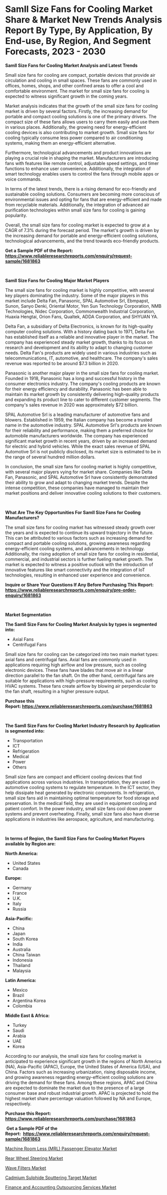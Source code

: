 <p><h1>Samll Size Fans for Cooling Market Share & Market New Trends Analysis Report By Type, By Application, By End-use, By Region, And Segment Forecasts, 2023 - 2030</h1></p><p><strong>Samll Size Fans for Cooling Market Analysis and Latest Trends</strong></p>
<p><p>Small size fans for cooling are compact, portable devices that provide air circulation and cooling in small spaces. These fans are commonly used in offices, homes, shops, and other confined areas to offer a cool and comfortable environment. The market for small size fans for cooling is expected to witness significant growth in the coming years.</p><p>Market analysis indicates that the growth of the small size fans for cooling market is driven by several factors. Firstly, the increasing demand for portable and compact cooling solutions is one of the primary drivers. The compact size of these fans allows users to carry them easily and use them in various places. Additionally, the growing need for energy-efficient cooling devices is also contributing to market growth. Small size fans for cooling typically consume less power compared to air conditioning systems, making them an energy-efficient alternative.</p><p>Furthermore, technological advancements and product innovations are playing a crucial role in shaping the market. Manufacturers are introducing fans with features like remote control, adjustable speed settings, and timer functions to enhance user convenience. Additionally, the integration of smart technology enables users to control the fans through mobile apps or voice commands.</p><p>In terms of the latest trends, there is a rising demand for eco-friendly and sustainable cooling solutions. Consumers are becoming more conscious of environmental issues and opting for fans that are energy-efficient and made from recyclable materials. Additionally, the integration of advanced air purification technologies within small size fans for cooling is gaining popularity.</p><p>Overall, the small size fans for cooling market is expected to grow at a CAGR of 7.3% during the forecast period. The market's growth is driven by the increasing demand for portable and energy-efficient cooling solutions, technological advancements, and the trend towards eco-friendly products.</p></p>
<p><strong>Get a Sample PDF of the Report:&nbsp; <a href="https://www.reliableresearchreports.com/enquiry/request-sample/1681863">https://www.reliableresearchreports.com/enquiry/request-sample/1681863</a></strong></p>
<p>&nbsp;</p>
<p><strong>Samll Size Fans for Cooling Major Market Players</strong></p>
<p><p>The small size fans for cooling market is highly competitive, with several key players dominating the industry. Some of the major players in this market include Delta Fan, Panasonic, SPAL Automotive Srl, Ebmpapst, Sunon, Sanyo Denki, Oriental Motor, Yen Sun Technology Corporation, NMB Technologies, Nidec Corporation, Commonwealth Industrial Corporation, Huaxia Hengtai, Orion Fans, Qualtek, ADDA Corporation, and SHYUAN YA.</p><p>Delta Fan, a subsidiary of Delta Electronics, is known for its high-quality computer cooling solutions. With a history dating back to 1971, Delta Fan has established itself as a reliable and innovative player in the market. The company has experienced steady market growth, thanks to its focus on research and development and its ability to adapt to changing customer needs. Delta Fan's products are widely used in various industries such as telecommunications, IT, automotive, and healthcare. The company's sales revenue was reported to be around $7.3 billion in 2020.</p><p>Panasonic is another major player in the small size fans for cooling market. Founded in 1918, Panasonic has a long and successful history in the consumer electronics industry. The company's cooling products are known for their energy efficiency and durability. Panasonic has been able to maintain its market growth by consistently delivering high-quality products and expanding its product line to cater to different customer segments. The company's sales revenue in 2020 was approximately $72 billion.</p><p>SPAL Automotive Srl is a leading manufacturer of automotive fans and blowers. Established in 1959, the Italian company has become a trusted name in the automotive industry. SPAL Automotive Srl's products are known for their reliability and performance, making them a preferred choice for automobile manufacturers worldwide. The company has experienced significant market growth in recent years, driven by an increased demand for electric and hybrid vehicles. While the exact sales revenue of SPAL Automotive Srl is not publicly disclosed, its market size is estimated to be in the range of several hundred million dollars.</p><p>In conclusion, the small size fans for cooling market is highly competitive, with several major players vying for market share. Companies like Delta Fan, Panasonic, and SPAL Automotive Srl have consistently demonstrated their ability to grow and adapt to changing market trends. Despite the intense competition, these companies have managed to maintain their market positions and deliver innovative cooling solutions to their customers.</p></p>
<p>&nbsp;</p>
<p><strong>What Are The Key Opportunities For Samll Size Fans for Cooling Manufacturers?</strong></p>
<p><p>The small size fans for cooling market has witnessed steady growth over the years and is expected to continue its upward trajectory in the future. This can be attributed to various factors such as increasing demand for compact and portable cooling solutions, growing awareness regarding energy-efficient cooling systems, and advancements in technology. Additionally, the rising adoption of small size fans for cooling in residential, commercial, and industrial sectors is further fueling market growth. The market is expected to witness a positive outlook with the introduction of innovative features like smart connectivity and the integration of IoT technologies, resulting in enhanced user experience and convenience.</p></p>
<p><strong>Inquire or Share Your Questions If Any Before Purchasing This Report: <a href="https://www.reliableresearchreports.com/enquiry/pre-order-enquiry/1681863">https://www.reliableresearchreports.com/enquiry/pre-order-enquiry/1681863</a></strong></p>
<p>&nbsp;</p>
<p><strong>Market Segmentation</strong></p>
<p><strong>The Samll Size Fans for Cooling Market Analysis by types is segmented into:</strong></p>
<p><ul><li>Axial Fans</li><li>Centrifugal Fans</li></ul></p>
<p><p>Small size fans for cooling can be categorized into two main market types: axial fans and centrifugal fans. Axial fans are commonly used in applications requiring high airflow and low pressure, such as cooling electronic devices. These fans have blades that move air in a linear direction parallel to the fan shaft. On the other hand, centrifugal fans are suitable for applications with high-pressure requirements, such as cooling HVAC systems. These fans create airflow by blowing air perpendicular to the fan shaft, resulting in a higher pressure output.</p></p>
<p><strong>Purchase this Report:&nbsp;<a href="https://www.reliableresearchreports.com/purchase/1681863">https://www.reliableresearchreports.com/purchase/1681863</a></strong></p>
<p>&nbsp;</p>
<p><strong>The Samll Size Fans for Cooling Market Industry Research by Application is segmented into:</strong></p>
<p><ul><li>Transportation</li><li>ICT</li><li>Refrigeration</li><li>Medical</li><li>Power</li><li>Others</li></ul></p>
<p><p>Small size fans are compact and efficient cooling devices that find applications across various industries. In transportation, they are used in automotive cooling systems to regulate temperature. In the ICT sector, they help dissipate heat generated by electronic components. In refrigeration, small size fans aid in maintaining optimal temperature for food storage and preservation. In the medical field, they are used in equipment cooling and patient comfort. In the power industry, small size fans cool down power systems and prevent overheating. Finally, small size fans also have diverse applications in industries like aerospace, agriculture, and manufacturing.</p></p>
<p>&nbsp;</p>
<p><strong>In terms of Region, the Samll Size Fans for Cooling Market Players available by Region are:</strong></p>
<p>
    <p> <strong> North America: </strong>
        <ul>
            <li>United States</li>
            <li>Canada</li>
        </ul>
        </p> 
    <p> <strong> Europe: </strong>
        <ul>
            <li>Germany</li>
            <li>France</li>
            <li>U.K.</li>
            <li>Italy</li>
            <li>Russia</li>
        </ul>
        </p> 
    <p> <strong> Asia-Pacific: </strong>
        <ul>
            <li>China</li>
            <li>Japan</li>
            <li>South Korea</li>
            <li>India</li>
            <li>Australia</li>
            <li>China Taiwan</li>
            <li>Indonesia</li>
            <li>Thailand</li>
            <li>Malaysia</li>
        </ul>
        </p> 
    <p> <strong> Latin America: </strong>
        <ul>
            <li>Mexico</li>
            <li>Brazil</li>
            <li>Argentina Korea</li>
            <li>Colombia</li>
        </ul>
        </p> 
    <p> <strong> Middle East & Africa: </strong>
        <ul>
            <li>Turkey</li>
            <li>Saudi</li>
            <li>Arabia</li>
            <li>UAE</li>
            <li>Korea</li>
        </ul>
    </p>
    </p>
<p><p>According to our analysis, the small size fans for cooling market is anticipated to experience significant growth in the regions of North America (NA), Asia-Pacific (APAC), Europe, the United States of America (USA), and China. Factors such as increasing urbanization, rising disposable income, and growing awareness regarding energy-efficient cooling solutions are driving the demand for these fans. Among these regions, APAC and China are expected to dominate the market due to the presence of a large consumer base and robust industrial growth. APAC is projected to hold the highest market share percentage valuation followed by NA and Europe, respectively.</p></p>
<p><strong>Purchase this Report: <a href="https://www.reliableresearchreports.com/purchase/1681863">https://www.reliableresearchreports.com/purchase/1681863</a></strong></p>
<p>&nbsp;<strong>Get a Sample PDF of the Report:&nbsp;&nbsp;<a href="https://www.reliableresearchreports.com/enquiry/request-sample/1681863">https://www.reliableresearchreports.com/enquiry/request-sample/1681863</a></strong></p>
<p><strong></strong></p>
<p><p><a href="https://www.linkedin.com/pulse/machine-room-less-mrl-passenger-elevator-market-share-amp-new/">Machine Room Less (MRL) Passenger Elevator Market</a></p><p><a href="https://github.com/zebdakicsin/Market-Research-Report-List-1/blob/main/rear-wheel-steering-market.md">Rear Wheel Steering Market</a></p><p><a href="https://github.com/Krish2023na/Market-Research-Report-List-1/blob/main/wave-filters-market.md">Wave Filters Market</a></p><p><a href="https://www.linkedin.com/pulse/cadmium-sulphide-sputtering-target-market-size-share-global/">Cadmium Sulphide Sputtering Target Market</a></p><p><a href="https://medium.com/@ursulastark1/finance-and-accounting-outsourcing-services-market-report-reveals-the-latest-trends-and-growth-3abf4dd8b4a8">Finance and Accounting Outsourcing Services Market</a></p></p>